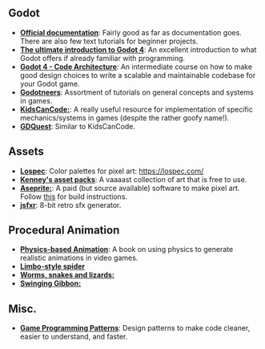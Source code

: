 ## Godot
- [**Official documentation**](https://docs.godotengine.org/en/stable/index.html): Fairly good as far as documentation goes. There are also few text tutorials for beginner projects.
- [**The ultimate introduction to Godot 4**](https://www.youtube.com/watch?v=nAh_Kx5Zh5Q): An excellent introduction to what Godot offers if already familiar with programming.
- [**Godot 4 - Code Architecture**](https://www.youtube.com/watch?v=k0vZbIclXjE): An intermediate course on how to make good design choices to write a scalable and maintainable codebase for your Godot game.
- [**Godotneers**](https://www.youtube.com/watch?v=k0vZbIclXjE): Assortment of tutorials on general concepts and systems in games.
- [**KidsCanCode:**](https://www.youtube.com/channel/UCNaPQ5uLX5iIEHUCLmfAgKg): A really useful resource for implementation of specific mechanics/systems in games (despite the rather goofy name!).
- [**GDQuest**](https://www.youtube.com/c/gdquest): Similar to KidsCanCode.
  
## Assets
- [**Lospec**](https://lospec.com/): Color palettes for pixel art: https://lospec.com/
- [**Kenney's asset packs**](https://kenney.nl/): A vaaaast collection of art that is free to use. 
- [**Aseprite:**](https://www.aseprite.org/): A paid (but source available) software to make pixel art. Follow [this](https://www.reddit.com/r/PixelArt/comments/on9pw6/guide_how_to_build_aseprite_from_source_aseprite/) for build instructions.
- [**jsfxr**](https://sfxr.me/): 8-bit retro sfx generator.

## Procedural Animation
- [**Physics-based Animation**](https://iphys.wordpress.com/wp-content/uploads/2020/01/erleben.ea05.pdf): A book on using physics to generate realistic animations in video games.
- [**Limbo-style spider**](https://www.youtube.com/watch?v=qYwYgEGMdLA)
- [**Worms, snakes and lizards:**](https://www.youtube.com/watch?v=qlfh_rv6khY)
- [**Swinging Gibbon:**](https://www.youtube.com/watch?v=KCKdGlpsdlo)

## Misc.
- [**Game Programming Patterns**](https://gameprogrammingpatterns.com/): Design patterns to make code cleaner, easier to understand, and faster.

